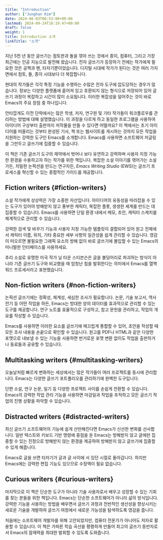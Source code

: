 ```yaml
---
title: "Introduction"
author: ["Junghan Kim"]
date: 2024-06-03T06:53:00+09:00
lastmod: 2024-09-24T18:19:47+09:00
draft: false
weight: 1
title: Introduction 소개
linkTitle: "소개"
---
```


<!--more-->

지난 5천 년 동안 글쓰기는 점토판과 돌을 깎아 쓰는 것에서 종이, 컴퓨터, 그리고 가장 최근에는 인공 지능으로 발전해 왔습니다. 전자 글쓰기가 등장하기 전에는 작가에게 필요한 것은 공책과 펜, 타자기뿐이었습니다. 디지털 시대에 작가가 된다는 것은 여러 가지 면에서 점토, 돌, 종이 시대보다 더 복잡합니다.

현대의 작가들은 각각 특정 기능을 수행하는 수많은 전자 도구에 압도당하는 경우가 많습니다. 정보는 다양한 플랫폼에 흩어져 있고 호환되지 않는 형식으로 저장되어 있어 글쓰기 과정이 복잡하고 시간이 많이 소요됩니다. 이러한 복잡성을 덜어주는 것이 바로 Emacs의 주요 장점 중 하나입니다.

안타깝게도 이전 단락에서는 많은 학생, 저자, 연구원 및 기타 작가들이 워크플로우를 관리하는 방법에 대해 설명했습니다. 이 과정을 다르게 하고 동일한 프로그램을 사용하여 아이디어 구상부터 출판까지 저작물을 만들 수 있다면 어떨까요? 이 책에서는 초기 아이디어를 떠올리는 것부터 완성된 기사, 책 또는 웹사이트를 게시하는 것까지 모든 작업을 지원하는 강력한 도구인 Emacs를 소개합니다. Emacs를 사용하면 소프트웨어 저글링을 그만두고 글쓰기에 집중할 수 있습니다.

이 책은 기존 글쓰기 도구의 제약에서 벗어나 보다 유연하고 강력하며 사용자 지정 가능한 환경을 수용하고자 하는 작가를 위한 책입니다. 복잡한 소설 이야기를 엮어가는 소설가든, 치밀한 논픽션을 만드는 연구자든, _Emacs Writing Studio_ (EWS)는 글쓰기 프로세스를 혁신할 수 있는 종합적인 가이드를 제공합니다.


## Fiction writers {#fiction-writers}

소설 작가에게 상상력은 가장 소중한 자산입니다. 아이디어의 유동성을 따라잡을 수 있는 도구가 있어야 방해받지 않고 풍부한 캐릭터, 복잡한 플롯, 생생한 세계를 만드는 데 집중할 수 있습니다. Emacs를 사용하면 단일 환경 내에서 메모, 초안, 캐릭터 스케치를 체계적으로 관리할 수 있습니다.

강력한 검색 및 바꾸기 기능과 사용자 지정 가능한 템플릿이 결합되어 있어 원고 전체에서 캐릭터 이름, 위치, 기타 중요한 세부 사항의 일관성을 쉽게 관리할 수 있습니다. 영감이 떠오르면 불필요한 그래픽 요소의 방해 없이 바로 글쓰기에 몰입할 수 있는 Emacs의 미니멀한 인터페이스를 사용하세요.

추리 소설로 유명한 미국 작가 닐 타운 스티븐슨은 글을 불덩어리로 파괴하는 방식이 아니라 기존 글쓰기 도구와 비교했을 때 엄청난 힘을 발휘한다는 의미에서 Emacs를 열핵 워드 프로세서라고 표현했습니다.


## Non-fiction writers {#non-fiction-writers}

논픽션 글쓰기에는 정확성, 체계성, 세심한 조사가 필요합니다. 논문, 기술 보고서, 역사 전기 등 어떤 작업을 하든, Emacs는 방대한 양의 데이터를 효과적으로 관리할 수 있는 도구를 제공합니다. 연구 노트를 효율적으로 구성하고, 참고 문헌을 관리하고, 작업의 개요를 작성할 수 있습니다.

Emacs를 사용하면 이러한 요소를 글쓰기에 매끄럽게 통합할 수 있어, 초안을 작성할 때 모든 조사 내용을 손끝으로 확인할 수 있습니다. 원고를 PDF나 HTML과 같은 다양한 포맷으로 내보낼 수 있는 기능을 사용하면 번거로운 포맷 변환 없이도 작업을 출판하거나 동료들과 공유할 수 있습니다.


## Multitasking writers {#multitasking-writers}

오늘날처럼 빠르게 변화하는 세상에서는 많은 작가들이 여러 프로젝트를 동시에 관리합니다. Emacs는 다양한 글쓰기 포트폴리오를 관리하기에 완벽한 도구입니다.

단편 소설, 연구 논문, 일기 등 다양한 프로젝트 사이를 손쉽게 전환할 수 있습니다. Emacs의 강력한 작업 관리 기능을 사용하면 마감일과 작업을 추적하고 모든 글쓰기 작업의 진행 상황을 파악할 수 있습니다.


## Distracted writers {#distracted-writers}

최신 글쓰기 소프트웨어의 기능에 쉽게 산만해진다면 Emacs가 신선한 변화를 선사합니다. 일반 텍스트와 키보드 기반 명령에 중점을 둔 Emacs는 방해받지 않고 글에만 집중할 수 있는 진정으로 방해받지 않는 환경을 제공하여 방해받지 않고 글쓰기에 집중할 수 있게 해줍니다.

Emacs로 글을 쓰면 타자기가 글과 글 사이에 서 있던 시절로 돌아갑니다. 하지만 Emacs에는 강력한 편집 기능도 있으므로 수정액이 필요 없습니다.


## Curious writers {#curious-writers}

마지막으로 이 책은 단순한 도구가 아니라 기술 사용자로서 배우고 성장할 수 있는 기회를 찾는 분들을 위한 책입니다. Emacs는 단순한 소프트웨어가 아니라 삶의 방식입니다. 강력한 기능을 사용하는 방법을 배우면서 글쓰기 과정과 전반적인 생산성을 향상시키는 새로운 기술을 개발하여 글쓰기 여정에서 새로운 가능성을 탐색하도록 영감을 줍니다.

처음에는 소프트웨어 개발자를 위해 고안되었지만, 컴퓨터 전문가가 아니어도 저자로 활용할 수 있습니다. 이 책은 가파른 학습 곡선을 평평하게 만들어 최고의 글쓰기 동반자로서 Emacs의 잠재력을 최대한 발휘할 수 있도록 도와줍니다.

